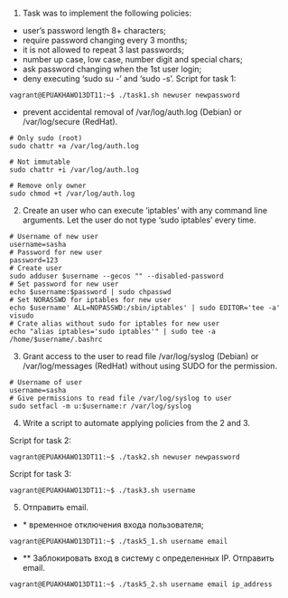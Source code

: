 1) Task was to implement the following policies: <br>
- user’s password length 8+ characters; 
- require password changing every 3 months; 
- it is not allowed to repeat 3 last passwords; 
- number up case, low case, number digit and special chars; 
- ask password changing when the 1st user login; 
- deny executing ‘sudo su -’ and ‘sudo -s’.
Script for task 1:
```
vagrant@EPUAKHAWO13DT11:~$ ./task1.sh newuser newpassword
```
- prevent accidental removal of /var/log/auth.log (Debian) or /var/log/secure (RedHat). 
```
# Only sudo (root)
sudo chattr +a /var/log/auth.log
```
```
# Not immutable
sudo chattr +i /var/log/auth.log
```
```
# Remove only owner
sudo chmod +t /var/log/auth.log
```
2) Create an user who can execute ‘iptables’ with any command line arguments. Let the user do not type ‘sudo iptables’ every time. 
```
# Username of new user
username=sasha
# Password for new user
password=123
# Create user
sudo adduser $username --gecos "" --disabled-password
# Set password for new user
echo $username:$password | sudo chpasswd
# Set NORASSWD for iptables for new user
echo $username' ALL=NOPASSWD:/sbin/iptables' | sudo EDITOR='tee -a' visudo
# Crate alias without sudo for iptables for new user
echo "alias iptables='sudo iptables'" | sudo tee -a /home/$username/.bashrc
```
3)  Grant access to the user to read file /var/log/syslog (Debian) or /var/log/messages (RedHat) without using SUDO for the permission.
```
# Username of user
username=sasha
# Give permissions to read file /var/log/syslog to user
sudo setfacl -m u:$username:r /var/log/syslog
```
4) Write a script to automate applying policies from the 2 and 3. <br>

Script for task 2:
```
vagrant@EPUAKHAWO13DT11:~$ ./task2.sh newuser newpassword
```
Script for task 3:
```
vagrant@EPUAKHAWO13DT11:~$ ./task3.sh username
```
5) Отправить email. 

- \* временное отключения входа пользователя;
```
vagrant@EPUAKHAWO13DT11:~$ ./task5_1.sh username email
```
- \*\* Заблокировать вход в систему с определенных IP. Отправить email.
```
vagrant@EPUAKHAWO13DT11:~$ ./task5_2.sh username email ip_address
```
